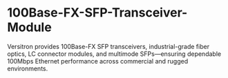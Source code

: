 # 100Base-FX-SFP-Transceiver-Module
Versitron provides 100Base-FX SFP transceivers, industrial-grade fiber optics, LC connector modules, and multimode SFPs—ensuring dependable 100Mbps Ethernet performance across commercial and rugged environments.
